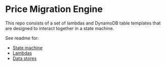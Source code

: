 # Price Migration Engine

This repo consists of a set of lambdas and DynamoDB table templates that are designed to interact together in a state 
machine.  

See readme for:  
* [State machine](stateMachine/README.md)
* [Lambdas](lambda/README.md)
* [Data stores](dynamoDb/README.md)
